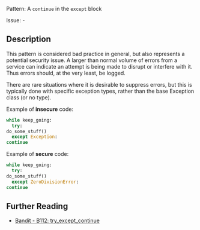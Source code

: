 Pattern: A `continue` in the `except` block

Issue: -

## Description

This pattern is considered bad practice in general, but also represents a
potential security issue. A larger than normal volume of errors from a service
can indicate an attempt is being made to disrupt or interfere with it. Thus
errors should, at the very least, be logged.

There are rare situations where it is desirable to suppress errors, but this
is typically done with specific exception types, rather than the base
Exception class (or no type).


Example of **insecure** code:

```python
while keep_going:
  try:
do_some_stuff()
  except Exception:
continue
```

Example of **secure** code:

```python
while keep_going:
  try:
do_some_stuff()
  except ZeroDivisionError:
continue
```

## Further Reading
* [Bandit - B112: try_except_continue](https://bandit.readthedocs.io/en/latest/plugins/b112_try_except_continue.html)

